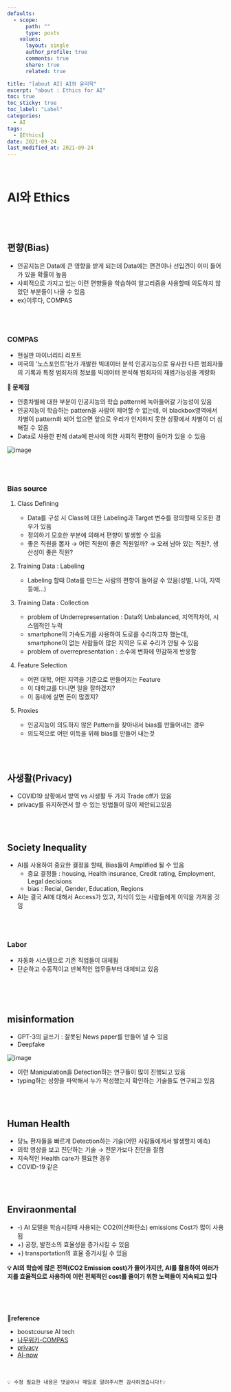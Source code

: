 ```yaml
---
defaults:
  - scope:
      path: ""
      type: posts
    values:
      layout: single
      author_profile: true
      comments: true
      share: true
      related: true

title: "[about AI] AI와 윤리학"
excerpt: "about : Ethics for AI"
toc: true
toc_sticky: true
toc_label: "Label"
categories:
  - AI
tags:
  - [Ethics]
date: 2021-09-24
last_modified_at: 2021-09-24
---
```


<br>

# AI와 Ethics

<br><br>

## 편향(Bias)

- 인공지능은 Data에 큰 영향을 받게 되는데 Data에는 편견이나 선입견이 이미 들어가 있을 확률이 높음
- 사회적으로 가지고 있는 이런 편향들을 학습하여 알고리즘을 사용할때 의도하지 않았던 부분들이 나올 수 있음
- ex)이루다, COMPAS

<br><br>

### COMPAS

- 현실판 마이너리티 리포트
- 미국의 '노스포인트'社가 개발한 빅데이터 분석 인공지능으로 유사한 다른 범죄자들의 기록과 특정 범죄자의 정보를 빅데이터 분석해 범죄자의 재범가능성을 계량화


**🚨 문제점**

- 인종차별에 대한 부분이 인공지능의 학습 pattern에 녹아들어갈 가능성이 있음
- 인공지능이 학습하는 pattern을 사람이 제어할 수 없는데, 이 blackbox영역에서 차별이 pattern화 되어 있으면 앞으로 우리가 인지하지 못한 상황에서 차별이 더 심해질 수 있음
- Data로 사용한 판례 data에 판사에 의한 사회적 편향이 들어가 있을 수 있음

![image](https://user-images.githubusercontent.com/77658029/134764067-4de12ea6-b00f-4069-b394-222a976c6c2c.png)

<br><br>

### Bias source

1. Class Defining
    - Data를 구성 시 Class에 대한 Labeling과 Target 변수를 정의할때 모호한 경우가 있음
    - 정의하기 모호한 부분에 의해서 편향이 발생할 수 있음
    - 좋은 직원을 뽑자 → 어떤 직원이 좋은 직원일까? → 오래 남아 있는 직원?, 생산성이 좋은 직원?

2. Training Data : Labeling 
    - Labeling 할때 Data를 만드는 사람의 편향이 들어갈 수 있음(성별, 나이, 지역 등에...)

3. Training Data : Collection
    - problem of Underrepresentation : Data의 Unbalanced, 지역적차이, 시스템적인 누락
    - smartphone의 가속도기를 사용하여 도로를 수리하고자 했는데, smartphone이 없는 사람들이 많은 지역은 도로 수리가 안될 수 있음
    - problem of overrepresentation : 소수에 변화에 민감하게 반응함

4. Feature Selection
    - 어떤 대학, 어떤 지역을 기준으로 만들어지는 Feature
    - 이 대학교를 다니면 일을 잘하겠지?
    - 이 동네에 살면 돈이 많겠지?
    
5. Proxies
    - 인공지능이 의도하지 않은 Pattern을 찾아내서 bias를 만들어내는 경우
    - 의도적으로 어떤 이득을 위해 bias를 만들어 내는것


<br><br>

## 사생활(Privacy)

- COVID19 상황에서 방역 vs 사생활 두 가지 Trade off가 있음
- privacy를 유지하면서 할 수 있는 방법들이 많이 제안되고있음


<br><br>

## Society Inequality

- AI를 사용하여 중요한 결정을 할때, Bias들이 Amplified 될 수 있음
    - 중요 결정들 : housing, Health insurance, Credit rating, Employment, Legal decisions
    - bias : Recial, Gender, Education, Regions
- AI는 결국 AI에 대해서 Access가 있고, 지식이 있는 사람들에게 이익을 가져올 것임

<br><br>

### Labor

- 자동화 시스템으로 기존 직업들이 대체됨
- 단순하고 수동적이고 반복적인 업무들부터 대체되고 있음

<br><br><br>

## misinformation

- GPT-3의 글쓰기 : 잘못된 News paper를 만들어 낼 수 있음
- Deepfake 

![image](https://user-images.githubusercontent.com/77658029/134765860-2703bbe0-d98c-451a-bbe7-e7c5b1ad06ba.png)

- 이런 Manipulation을 Detection하는 연구들이 많이 진행되고 있음
- typing하는 성향을 파악해서 누가 작성했는지 확인하는 기술들도 연구되고 있음

<br><br>

## Human Health

- 당뇨 환자들을 빠르게 Detection하는 기술(어떤 사람들에게서 발생할지 예측)
- 의학 영상을 보고 진단하는 기술 → 전문가보다 진단을 잘함
- 지속적인 Health care가 필요한 경우
- COVID-19 같은 

<br><br>

## Enviraonmental

- -) AI 모델을 학습시킬때 사용되는 CO2(이산화탄소) emissions Cost가 많이 사용됨
- +) 공장, 발전소의 효율성을 증가시킬 수 있음
- +) transportation의 효율 증가시킬 수 있음

**💡 AI의 학습에 많은 전력(CO2 Emission cost)가 들어가지만, AI를 활용하여 여러가지를 효율적으로 사용하여 이런 전체적인 cost를 줄이기 위한 노력들이 지속되고 있다**

<br><br><br>

**📌reference**
- boostcourse AI tech
- [나무위키-COMPAS](https://namu.wiki/w/COMPAS)
- [privacy](https://arxiv.org/pdf/2003.11511.pdf)
- [AI-now](https://ainowinstitute.org/AI_Now_2016_Report.pdf)

<br>

```
💡 수정 필요한 내용은 댓글이나 메일로 알려주시면 감사하겠습니다!💡 
```
